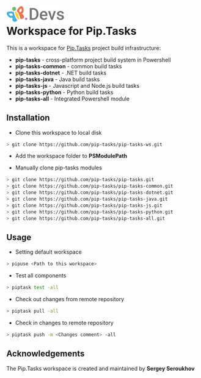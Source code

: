 # <img src="https://github.com/pip-tasks/pip-tasks/raw/master/artifacts/logo.png" alt="Pip.Devs Logo" style="max-width:30%"> <br/> Workspace for Pip.Tasks

This is a workspace for [Pip.Tasks](https://github.com/pip-tasks/pip-tasks) project build infrastructure:

- **pip-tasks** - cross-platform project build system in Powershell
- **pip-tasks-common** - common build tasks
- **pip-tasks-dotnet** - .NET build tasks
- **pip-tasks-java** - Java build tasks
- **pip-tasks-js** - Javascript and Node.js build tasks
- **pip-tasks-python** - Python build tasks
- **pip-tasks-all** - Integrated Powershell module

## Installation

- Clone this workspace to local disk
```bash
> git clone https://github.com/pip-tasks/pip-tasks-ws.git
```

- Add the workspace folder to **PSModulePath**

- Manually clone pip-tasks modules
```bash
> git clone https://github.com/pip-tasks/pip-tasks.git
> git clone https://github.com/pip-tasks/pip-tasks-common.git
> git clone https://github.com/pip-tasks/pip-tasks-dotnet.git
> git clone https://github.com/pip-tasks/pip-tasks-java.git
> git clone https://github.com/pip-tasks/pip-tasks-js.git
> git clone https://github.com/pip-tasks/pip-tasks-python.git
> git clone https://github.com/pip-tasks/pip-tasks-all.git
```

## Usage

- Setting default workspace
```bash
> pipuse <Path to this workspace>
```

- Test all components
``` bash
> piptask test -all
```

- Check out changes from remote repository
```bash
> piptask pull -all
```

- Check in changes to remote repository
```bash
> piptask push -m <Changes comment> -all
```

## Acknowledgements

The Pip.Tasks workspace is created and maintained by **Sergey Seroukhov**
